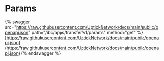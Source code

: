 # Params

{% swagger src="https://raw.githubusercontent.com/UptickNetwork/docs/main/pubilc/openapi.json" path="/ibc/apps/transfer/v1/params" method="get" %}
[https://raw.githubusercontent.com/UptickNetwork/docs/main/pubilc/openapi.json](https://raw.githubusercontent.com/UptickNetwork/docs/main/pubilc/openapi.json)
{% endswagger %}
